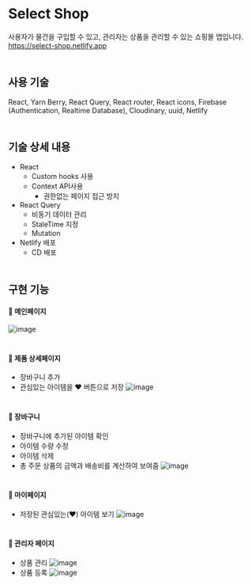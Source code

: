 # Select Shop
사용자가 물건을 구입할 수 있고, 관리자는 상품을 관리할 수 있는 쇼핑몰 앱입니다.   
https://select-shop.netlify.app   
　　　   
## 사용 기술
React, Yarn Berry, React Query, React router, React icons, Firebase (Authentication, Realtime Database), Cloudinary, uuid, Netlify   
　　　   
## 기술 상세 내용
- React
  - Custom hooks 사용   
  - Context API사용   
    - 권한없는 페이지 접근 방지          
- React Query   
  - 비동기 데이터 관리   
  - StaleTime 지정   
  - Mutation   
- Netlify 배포   
  - CD 배포   
　　　   
## 구현 기능
#### 🔹 메인페이지
![image](https://user-images.githubusercontent.com/45534877/222658547-432ee6f4-80f8-4339-a747-9cf90d9fca70.png)   
　　　   
#### 🔹 제품 상세페이지
- 장바구니 추가
- 관심있는 아이템을 ❤ 버튼으로 저장
![image](https://user-images.githubusercontent.com/45534877/222659373-2de7f5d0-0567-480e-92b5-c359b70c5009.png)   
　　　   
#### 🔹 장바구니
- 장바구니에 추가된 아이템 확인
- 아이템 수량 수정
- 아이템 삭제
- 총 주문 상품의 금액과 배송비를 계산하여 보여줌
![image](https://user-images.githubusercontent.com/45534877/222659456-3ccad64f-6ae1-4e00-a19f-7eefddc55a72.png)   
　　　   
#### 🔹 마이페이지
- 저장된 관심있는(❤) 아이템 보기
![image](https://user-images.githubusercontent.com/45534877/222665682-08c64296-9ad2-4243-8d56-ebb83d2a7d82.png)   
　　　   
#### 🔹 관리자 페이지
  - 상품 관리
![image](https://user-images.githubusercontent.com/45534877/222665838-b509188f-eb2f-47fa-9834-feed9d85e488.png)   
  - 상품 등록
![image](https://user-images.githubusercontent.com/45534877/222665871-e4975c68-94dc-4c87-af1d-771923f31890.png)
